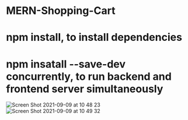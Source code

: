 # MERN-Shopping-Cart
# npm install, to install dependencies
# npm insatall --save-dev concurrently, to run backend and frontend server simultaneously
![Screen Shot 2021-09-09 at 10 48 23](https://user-images.githubusercontent.com/75132670/132653500-42abedb8-be06-4787-b1c3-579d92269416.png)
![Screen Shot 2021-09-09 at 10 49 32](https://user-images.githubusercontent.com/75132670/132653518-a7144345-02c7-49ca-965c-442364c2964b.png)
